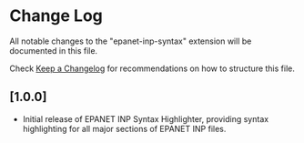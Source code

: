 # Change Log

All notable changes to the "epanet-inp-syntax" extension will be documented in this file.

Check [Keep a Changelog](http://keepachangelog.com/) for recommendations on how to structure this file.

## [1.0.0]

- Initial release of EPANET INP Syntax Highlighter, providing syntax highlighting for all major sections of EPANET INP files.
